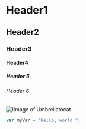 # Header1
## Header2
### Header3
#### Header4
##### Header 5
###### Header 6

![IImage of Umbrellatocat](https://octodex.github.com/images/puddle_jumper_octodex.jpg)

``` javascript
var myVar = "Hello, world!";
```
